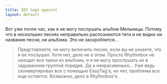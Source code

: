 ```yaml
---
title: ID3 tags against
layout: default
---
```


Вот уже почти час, как я не могу послушать альбом Мельницы. Потому что в нескольких песнях неправильно распознаются теги и не видно ни названия песни, ни альбома. Это не заскроблится...
> Представляете, не могу включить песню, если вы не узнаете, что я ее послушал. Хотя нет, дело не в этом. Просто Rhythmbox не находит все треки из альбома, и я не могу прослушать их в задуманном группой порядке. Да и некрасивенько...
Уже ведь сконвертировал все с помощью EasyTag'а, но нет, проблема все еще остается. Возможно, дело в Rhythmbox'е.